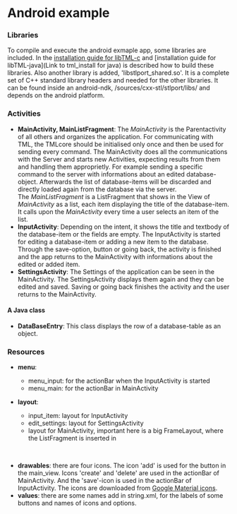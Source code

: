 # Android example #

### Libraries ###
To compile and execute the android exmaple app, some libraries are included. In the [installation guide for libTML-c](http://www.libtml.org/docs/libtml-c-html/md_tml_install.html) and [installation guide for libTML-java](Link to tml_install for java) is described how to build these libraries. Also another library is added, 'libstlport_shared.so'. It is a complete set of C++ standard library headers and needed for the other libraries. It can be found inside an android-ndk, /sources/cxx-stl/stlport/libs/ and depends on the android platform.

### Activities ###
- **MainActivity, MainListFragment**: The *MainActivity* is the Parentactivity of all others and organizes the application. For communicating with TML, the TMLcore should be initialised only once and then be used for sending every command. The MainActivity does all the communications with the Server and starts new Activities, expecting results from them and handling them approprietly. For example sending a specific command to the server with informations about an edited database-object. Afterwards the list of database-items will be discarded and directly loaded again from the database via the server.<br/>
The *MainListFragment* is a ListFragment that shows in the View of *MainActivity* as a list, each item displaying the title of the database-item. It calls upon the *MainActivity* every time a user selects an item of the list.
- **InputActivity**: Depending on the intent, it shows the title and textbody of the database-item or the fields are empty. The InputActivity is started for editing a database-item or adding a new item to the database. Through the save-option, button or going back, the activity is finished and the app returns to the MainActivity with informations about the edited or added item. 
- **SettingsActivity**: The Settings of the application can be seen in the MainActivity. The SettingsActivity displays them again and they can be edited and saved. Saving or going back finishes the activity and the user returns to the MainActivity.

#### A Java class ####
- **DataBaseEntry**: This class displays the row of a database-table as an object.

### Resources ###
- **menu**:	
	- menu_input: for the actionBar when the InputActivity is started
	- menu_main: for the actionBar in MainActivity

- **layout**:
	- input_item: layout for InputActivity
	- edit_settings: layout for SettingsActivity
	- layout for MainActivity, important here is a big FrameLayout, where the ListFragment is inserted in
<br/>
			
- **drawables**: there are four icons. The icon 'add' is used for the button in the main_view. Icons 'create' and 'delete' are used in the actionBar of MainActivity. And the 'save'-icon is used in the actionBar of InputActivity. The icons are downloaded from [Google Material icons](https://www.google.com/design/icons/index.html).
- **values**: there are some names add in string.xml, for the labels of some buttons and names of icons and options.
 